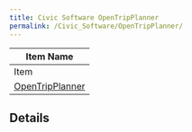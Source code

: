 ```yaml
---
title: Civic Software OpenTripPlanner
permalink: /Civic_Software/OpenTripPlanner/
---
```


<noinclude>

| Item Name                                                  |
|------------------------------------------------------------|
| Item                                                       |
| [OpenTripPlanner](/Civic_Stack/OpenTripPlanner "wikilink") |

Details
-------

</noinclude>
